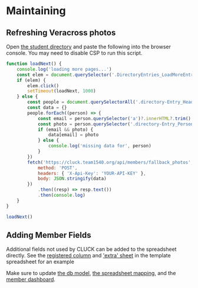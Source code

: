 # Maintaining

## Refreshing Veracross photos

Open [the student directory](https://portals.veracross.com/catlin/student/directory/1) and paste the following into the browser console. You may need to disable CSP to run this script.

```js
function loadNext() {
    console.log('loading more pages...')
    const elem = document.querySelector('.DirectoryEntries_LoadMoreEntriesButton')
    if (elem) {
        elem.click()
        setTimeout(loadNext, 1000)
    } else {
        const people = document.querySelectorAll('.directory-Entry_Header')
        const data = {}
        people.forEach((person) => {
            const email = person.querySelector('a')?.innerHTML?.trim()
            const photo = person.querySelector('.directory-Entry_PersonPhoto--full')?.src
            if (email && photo) {
                data[email] = photo
            } else {
                console.log('missing data for', person)
            }
        })
        fetch('https://cluck.team1540.org/api/members/fallback_photos', {
            method: 'POST',
            headers: { 'X-Api-Key': 'YOUR-API-KEY' },
            body: JSON.stringify(data)
        })
            .then((resp) => resp.text())
            .then(console.log)
    }
}

loadNext()
```

## Adding Member Fields

Additional fields not used by CLUCK can be added to the spreadsheet directly. See the [registered column](https://docs.google.com/spreadsheets/d/1p18eJW29CzLn-zZKBKm-OOM6BtR-oLlrZVfNJtNPl9A/edit?gid=568325748#gid=568325748&range=B2:B46) and ['extra' sheet](https://docs.google.com/spreadsheets/d/1p18eJW29CzLn-zZKBKm-OOM6BtR-oLlrZVfNJtNPl9A/edit?gid=2140052736#gid=2140052736) in the template spreadsheet for an example

Make sure to update [the db model](prisma/schema.prisma), [the spreadsheet mapping](src/spreadsheet/index.ts), and the [member dashboard](src/views/admin_members).

